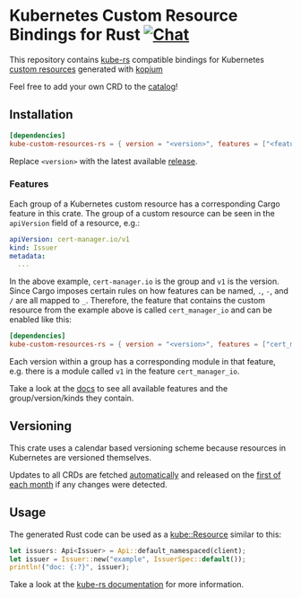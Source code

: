 <!--
SPDX-FileCopyrightText: The kube-custom-resources-rs Authors
SPDX-License-Identifier: 0BSD
 -->

# Kubernetes Custom Resource Bindings for Rust [![Chat](https://img.shields.io/badge/matrix-%23talk.metio:matrix.org-brightgreen.svg?style=social&label=Matrix)](https://matrix.to/#/#talk.metio:matrix.org)

This repository contains [kube-rs](https://kube.rs/) compatible bindings for Kubernetes [custom resources](https://kubernetes.io/docs/tasks/extend-kubernetes/custom-resources/custom-resource-definitions/) generated with [kopium](https://github.com/kube-rs/kopium)

Feel free to add your own CRD to the [catalog](https://github.com/metio/kube-custom-resources-rs/blob/main/code-generator/src/catalog.rs)!

## Installation

```toml
[dependencies]
kube-custom-resources-rs = { version = "<version>", features = ["<features>"] }
```

Replace `<version>` with the latest available [release](https://crates.io/crates/kube-custom-resources-rs).

### Features

Each group of a Kubernetes custom resource has a corresponding Cargo feature in this crate. The group of a custom resource can be seen in the `apiVersion` field of a resource, e.g.:

```yaml
apiVersion: cert-manager.io/v1
kind: Issuer
metadata:
  ...
```

In the above example, `cert-manager.io` is the group and `v1` is the version. Since Cargo imposes certain rules on how features can be named, `.`, `-`, and `/` are all mapped to `_`. Therefore, the feature that contains the custom resource from the example above is called `cert_manager_io` and can be enabled like this:

```toml
[dependencies]
kube-custom-resources-rs = { version = "<version>", features = ["cert_manager_io"] }
```

Each version within a group has a corresponding module in that feature, e.g. there is a module called `v1` in the feature `cert_manager_io`.

Take a look at the [docs](https://docs.rs/kube-custom-resources-rs/latest/kube_custom_resources_rs/) to see all available features and the group/version/kinds they contain.

## Versioning

This crate uses a calendar based versioning scheme because resources in Kubernetes are versioned themselves.

Updates to all CRDs are fetched [automatically](https://github.com/metio/kube-custom-resources-rs/blob/main/.github/workflows/update-crds.yml) and released on the [first of each month](https://github.com/metio/kube-custom-resources-rs/blob/main/.github/workflows/release.yml) if any changes were detected.

## Usage

The generated Rust code can be used as a [kube::Resource](https://docs.rs/kube/*/kube/trait.Resource.html) similar to this:

```rust
let issuers: Api<Issuer> = Api::default_namespaced(client);
let issuer = Issuer::new("example", IssuerSpec::default());
println!("doc: {:?}", issuer);
```

Take a look at the [kube-rs documentation](https://docs.rs/kube/) for more information.
